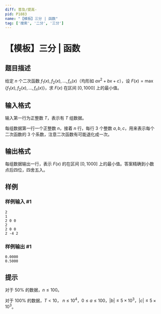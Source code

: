 ```yaml
---
diff: 普及/提高-
pid: P1883
name: "【模板】三分 | 函数"
tag: ['搜索', '二分', '三分']
---
```

# 【模板】三分 | 函数
## 题目描述

给定 $n$ 个二次函数 $f_1(x),f_2(x),\dots,f_n(x)$（均形如 $ax^2+bx+c$），设 $F(x)=\max\{f_1(x),f_2(x),...,f_n(x)\}$，求 $F(x)$ 在区间 $[0,1000]$ 上的最小值。
## 输入格式

输入第一行为正整数 $T$，表示有 $T$ 组数据。

每组数据第一行一个正整数 $n$，接着 $n$ 行，每行 $3$ 个整数 $a,b,c$，用来表示每个二次函数的 $3$ 个系数，注意二次函数有可能退化成一次。
## 输出格式

每组数据输出一行，表示 $F(x)$ 的在区间 $[0,1000]$ 上的最小值。答案精确到小数点后四位，四舍五入。
## 样例

### 样例输入 #1
```
2
1
2 0 0
2
2 0 0
2 -4 2

```
### 样例输出 #1
```
0.0000
0.5000

```
## 提示

对于 $50\%$ 的数据，$n\le 100$。

对于 $100\%$ 的数据，$T<10$，$\ n\le 10^4$，$0\le a\le 100$，$|b| \le 5\times 10^3$，$|c| \le 5\times 10^3$。
